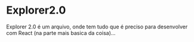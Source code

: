 # Explorer2.0
Explorer 2.0 é um arquivo, onde tem tudo que é preciso para desenvolver com React (na parte mais basica da coisa)...
